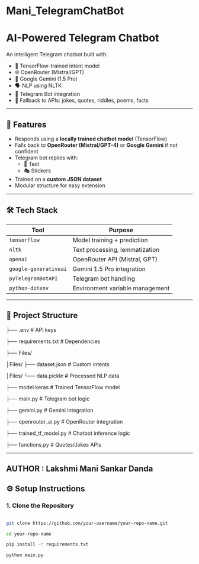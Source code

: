 # Mani_TelegramChatBot
# AI-Powered Telegram Chatbot

An intelligent Telegram chatbot built with:
- 🧠 TensorFlow-trained intent model
- 🌐 OpenRouter (Mistral/GPT)
- 🔮 Google Gemini (1.5 Pro)
- 🗣️ NLP using NLTK
- 🤖 Telegram Bot integration
- 🧩 Fallback to APIs: jokes, quotes, riddles, poems, facts

---

## 📌 Features

- Responds using a **locally trained chatbot model** (TensorFlow)
- Falls back to **OpenRouter (Mistral/GPT-4)** or **Google Gemini** if not confident
- Telegram bot replies with:
  - 💬 Text
  - 🎭 Stickers
- Trained on a **custom JSON dataset**
- Modular structure for easy extension

---

## 🛠️ Tech Stack

| Tool              | Purpose                                |
|-------------------|----------------------------------------|
| `tensorflow`      | Model training + prediction            |
| `nltk`            | Text processing, lemmatization         |
| `openai`          | OpenRouter API (Mistral, GPT)          |
| `google-generativeai` | Gemini 1.5 Pro integration         |
| `pyTelegramBotAPI`| Telegram bot handling                  |
| `python-dotenv`   | Environment variable management        |

---

## 📁 Project Structure

├── .env # API keys

├── requirements.txt # Dependencies

├── Files/

  │Files/ ├── dataset.json # Custom intents
  
  │Files/ └── data.pickle # Processed NLP data

├── model.keras # Trained TensorFlow model

├── main.py # Telegram bot logic

├── gemini.py # Gemini integration

├── openrouter_ai.py # OpenRouter integration

├── trained_tf_model.py # Chatbot inference logic

├── functions.py # Quotes/Jokes APIs

---

## AUTHOR : Lakshmi Mani Sankar Danda

## ⚙️ Setup Instructions

### 1. Clone the Repository

```bash

git clone https://github.com/your-username/your-repo-name.git

cd your-repo-name

pip install -r requirements.txt

python main.py

